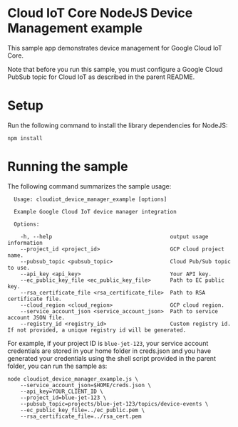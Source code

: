 # Cloud IoT Core NodeJS Device Management example

This sample app demonstrates device management for Google Cloud IoT Core.

Note that before you run this sample, you must configure a Google Cloud PubSub
topic for Cloud IoT as described in the parent README.

# Setup

Run the following command to install the library dependencies for NodeJS:

    npm install

# Running the sample

The following command summarizes the sample usage:

      Usage: cloudiot_device_manager_example [options]

      Example Google Cloud IoT device manager integration

      Options:

        -h, --help                                     output usage information
        --project_id <project_id>                      GCP cloud project name.
        --pubsub_topic <pubsub_topic>                  Cloud Pub/Sub topic to use.
        --api_key <api_key>                            Your API key.
        --ec_public_key_file <ec_public_key_file>      Path to EC public key.
        --rsa_certificate_file <rsa_certificate_file>  Path to RSA certificate file.
        --cloud_region <cloud_region>                  GCP cloud region.
        --service_account_json <service_account_json>  Path to service account JSON file.
        --registry_id <registry_id>                    Custom registry id. If not provided, a unique registry id will be generated.

For example, if your project ID is `blue-jet-123`, your service account
credentials are stored in your home folder in creds.json and you have generated
your credentials using the shell script provided in the parent folder, you can
run the sample as:

    node cloudiot_device_manager_example.js \
        --service_account_json=$HOME/creds.json \
        --api_key=YOUR_CLIENT_ID \
        --project_id=blue-jet-123 \
        --pubsub_topic=projects/blue-jet-123/topics/device-events \
        --ec_public_key_file=../ec_public.pem \
        --rsa_certificate_file=../rsa_cert.pem
